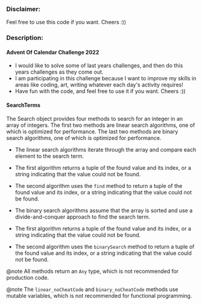 
### Disclaimer: 
Feel free to use this code if you want. Cheers :))

### Description:

#### Advent Of Calendar Challenge 2022
 * I would like to solve some of last years challenges, and then do this years challenges as they come out.
 * I am participating in this challenge because I want to improve my skills in areas like coding, art, writing 
   whatever each day's activity requires!
 * Have fun with the code, and feel free to use it if you want. Cheers :)) 

#### SearchTerms
The Search object provides four methods to search for an integer in an array of integers.
The first two methods are linear search algorithms, one of which is optimized for performance.
The last two methods are binary search algorithms, one of which is optimized for performance.
 
 * The linear search algorithms iterate through the array and compare each element to the search term.
 * The first algorithm returns a tuple of the found value and its index, or a string indicating that the value could not be found.
 * The second algorithm uses the `find` method to return a tuple of the found value and its index, or a string indicating that the value could not be found.
 
 * The binary search algorithms assume that the array is sorted and use a divide-and-conquer approach to find the search term.
 * The first algorithm returns a tuple of the found value and its index, or a string indicating that the value could not be found.
 * The second algorithm uses the `binarySearch` method to return a tuple of the found value and its index, or a string indicating that the value could not be found.

 
@note All methods return an `Any` type, which is not recommended for production code.

@note The `linear_noCheatCode` and `binary_noCheatCode` methods use mutable variables, which is not recommended 
for functional programming.


